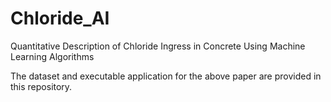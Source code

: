 # Chloride_AI
Quantitative Description of Chloride Ingress in Concrete Using Machine Learning Algorithms

The dataset and executable application for the above paper are provided in this repository.
